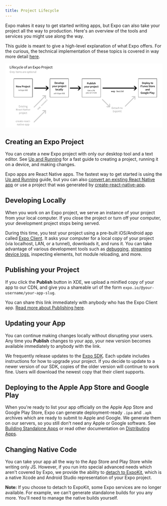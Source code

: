 ```yaml
---
title: Project Lifecycle
---
```


Expo makes it easy to get started writing apps, but Expo can also take your project all the way to production. Here's an overview of the tools and services you might use along the way.

This guide is meant to give a high-level explanation of what Expo offers. For the curious, the technical implementation of these topics is covered in way more detail [here](../guides/how-expo-works.html).

![](./project-lifecycle.png)

## Creating an Expo Project
You can create a new Expo project with only our desktop tool and a text editor. See [Up and Running](../guides/up-and-running.html) for a fast guide to creating a project, running it on a device, and making changes.

Expo apps are React Native apps. The fastest way to get started is using the [Up and Running](../guides/up-and-running.html) guide, but you can also [convert an existing React Native app](faq.html#how-do-i-get-my-existing-react-native-project-running-with-expo) or use a project that was generated by [create-react-native-app](https://github.com/react-community/create-react-native-app).

## Developing Locally
When you work on an Expo project, we serve an instance of your project from your local computer. If you close the project or turn off your computer, your development project stops being served.

During this time, you test your project using a pre-built iOS/Android app called [Expo Client](installation.html). It asks your computer for a local copy of your project (via localhost, LAN, or a tunnel), downloads it, and runs it. You can take advantage of various development tools such as [debugging](../guides/debugging.html), [streaming device logs](../guides/logging.html), inspecting elements, hot module reloading, and more.

## Publishing your Project
If you click the **Publish** button in XDE, we upload a minified copy of your app to our CDN, and give you a shareable url of the form `expo.io/@your-username/your-app-slug`.

You can share this link immediately with anybody who has the Expo Client app. [Read more about Publishing here](../guides/publishing.html).

## Updating your App
You can continue making changes locally without disrupting your users. Any time you **Publish** changes to your app, your new version becomes available immediately to anybody with the link.

We frequently release updates to the [Expo SDK](../sdk/index.html). Each update includes instructions for how to upgrade your project. If you decide to update to a newer version of our SDK, copies of the older version will continue to work fine. Users will download the newest copy that their client supports.

## Deploying to the Apple App Store and Google Play
When you're ready to list your app officially on the Apple App Store and Google Play Store, Expo can generate deployment-ready `.ipa` and `.apk` archives which are ready to submit to Apple and Google. We generate them on our servers, so you still don't need any Apple or Google software. See [Building Standalone Apps](../guides/building-standalone-apps.html) or read other documentation on [Distributing Apps](../distribution/index.html).

## Changing Native Code
You can take your app all the way to the App Store and Play Store while writing only JS. However, if you run into special advanced needs which aren't covered by Expo, we provide the ability to [detach to ExpoKit](../guides/detach.html), which is a native Xcode and Android Studio representation of your Expo project.

**Note:** If you choose to detach to ExpoKit, some Expo services are no longer available. For example, we can't generate standalone builds for you any more. You'll need to manage the native builds yourself.